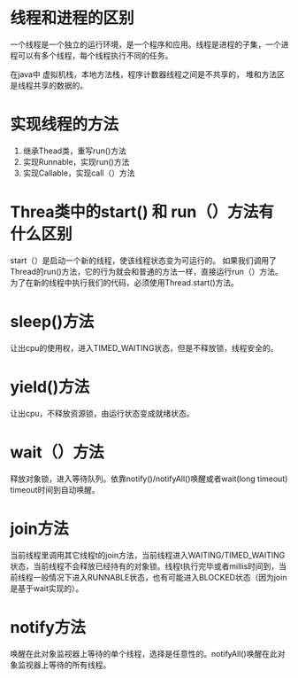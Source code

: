 # 线程和进程的区别

一个线程是一个独立的运行环境，是一个程序和应用。线程是进程的子集，一个进程可以有多个线程，每个线程执行不同的任务。

在java中 虚拟机栈，本地方法栈，程序计数器线程之间是不共享的，
堆和方法区是线程共享的数据的。

# 实现线程的方法

1. 继承Thead类，重写run()方法
2. 实现Runnable，实现run()方法
3. 实现Callable，实现call（）方法


# Threa类中的start() 和  run（）方法有什么区别

start（）是启动一个新的线程，使该线程状态变为可运行的。
如果我们调用了Thread的run()方法，它的行为就会和普通的方法一样，直接运行run（）方法。为了在新的线程中执行我们的代码，必须使用Thread.start()方法。

# sleep()方法

让出cpu的使用权，进入TIMED_WAITING状态，但是不释放锁，线程安全的。

# yield()方法

让出cpu，不释放资源锁，由运行状态变成就绪状态。

# wait（）方法

释放对象锁，进入等待队列。依靠notify()/notifyAll()唤醒或者wait(long timeout) timeout时间到自动唤醒。

# join方法
当前线程里调用其它线程t的join方法，当前线程进入WAITING/TIMED_WAITING状态，当前线程不会释放已经持有的对象锁。线程t执行完毕或者millis时间到，当前线程一般情况下进入RUNNABLE状态，也有可能进入BLOCKED状态（因为join是基于wait实现的）。

# notify方法
唤醒在此对象监视器上等待的单个线程，选择是任意性的。notifyAll()唤醒在此对象监视器上等待的所有线程。